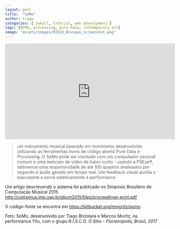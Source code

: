 ```yaml
---
layout: post
title:  "SoMo"
author: tiago
categories: [ Jekyll, tutorial, web development ]
tags: [NIME, processing, pure data, contemporary art]
image: "assets/images/RISCO_Brusque_screenshot.png"
---
```


<iframe width="560" height="315" src="https://www.youtube.com/embed/SHhqdaUqi8Y" frameborder="0" allow="accelerometer; autoplay; clipboard-write; encrypted-media; gyroscope; picture-in-picture" allowfullscreen></iframe>

> um instrumento musical baseado em movimento desenvolvido utilizando as ferramentas livres de código aberto Pure Data e Processing. O SoMo pode ser montado com um computador pessoal comum e uma webcam de vídeo de baixo custo - usando a PSEye®,  obtivemos uma responsividade de até 100 quadros analisados por segundo e áudio gerado em tempo real. Um feedback visual auxilia o executante e serve esteticamente à performance

Um artigo descrevendo o sistema foi publicado no Simpósio Brasileiro de Computação Musical 2015  http://compmus.ime.usp.br/sbcm2015/files/proceedings-print.pdf

O código-fonte se encontra em https://bitbucket.org/mmoritz/somo

Foto: SoMo, desenvolvido por Tiago Brizolara e Marcos Moritz, na performance Yllu, com o grupo R.I.S.C.O. *O Sítio - Florianópolis, Brasil, 2017*
